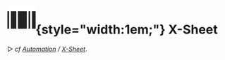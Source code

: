 # ![](../../img/duik/icons/x_sheet.svg){style="width:1em;"} X-Sheet

▷ *cf [Automation](../automation/index.md) / [X-Sheet](../automation/x-sheet.md)*.
